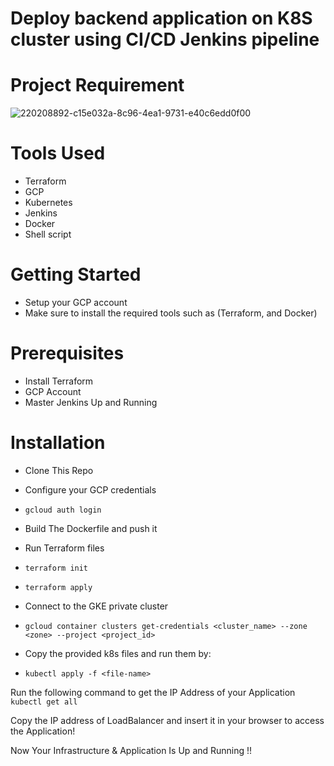 # Deploy backend application on K8S cluster using CI/CD Jenkins pipeline
# Project Requirement 
![220208892-c15e032a-8c96-4ea1-9731-e40c6edd0f00](https://github.com/MohamedSamy74/infra-repo-iti-final-project/assets/44952687/58977aef-9350-46a2-9f1f-afc1d1573279)
# Tools Used
- Terraform
- GCP
- Kubernetes
- Jenkins
- Docker
- Shell script
# Getting Started
- Setup your GCP account
- Make sure to install the required tools such as (Terraform, and Docker)
# Prerequisites
- Install Terraform
- GCP Account
- Master Jenkins Up and Running
# Installation
- Clone This Repo
- Configure your GCP credentials
- `gcloud auth login`
- Build The Dockerfile and push it

- Run Terraform files
- `terraform init`
- `terraform apply`

- Connect to the GKE private cluster
- `gcloud container clusters get-credentials <cluster_name> --zone <zone> --project <project_id>`
  
- Copy the provided k8s files and run them by:
- `kubectl apply -f <file-name>`

Run the following command to get the IP Address of your Application
`kubectl get all`

Copy the IP address of LoadBalancer and insert it in your browser to access the Application!

Now Your Infrastructure & Application Is Up and Running !!
